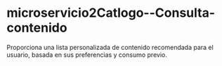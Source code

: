 # microservicio2Catlogo--Consulta-contenido
Proporciona una lista personalizada de contenido recomendada para el usuario, basada en sus preferencias y consumo previo.
